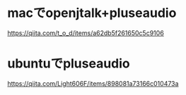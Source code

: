 # macでopenjtalk+pluseaudio
https://qiita.com/t_o_d/items/a62db5f261650c5c9106


# ubuntuでpluseaudio
https://qiita.com/Light606F/items/898081a73166c010473a

